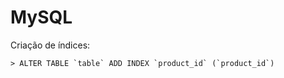 
# MySQL
Criação de índices:
```shell
> ALTER TABLE `table` ADD INDEX `product_id` (`product_id`)
```
